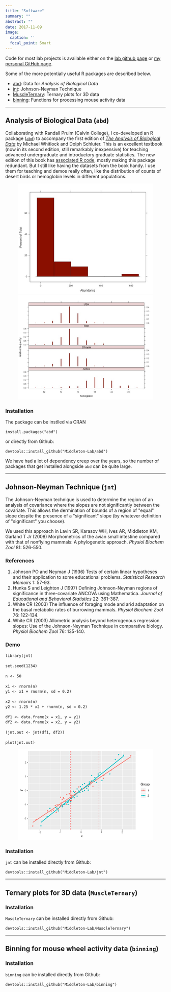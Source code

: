 ```yaml
---
title: "Software"
summary: ""
abstract: ""
date: 2017-11-09
image:
  caption: ''
  focal_point: Smart
---
```


Code for most lab projects is available either on the [lab github page](https://github.com/Middleton-Lab) or [my personal GitHub page](https://github.com/kmiddleton).

Some of the more potentially useful R packages are described below.

- [abd](#analysis-of-biological-data-abd): Data for *Analysis of Biological Data*
- [jnt](#johnsonneyman-technique-jnt): Johnson-Neyman Technique
- [MuscleTernary](#ternary-plots-for-3d-data-muscleternary): Ternary plots for 3D data
- [binning](binning-for-mouse-wheel-activity-data-binning): Functions for processing mouse activity data

<hr />

## Analysis of Biological Data (`abd`)

Collaborating with Randall Pruim (Calvin College), I co-developed an R package ([`abd`](https://github.com/Middleton-Lab/abd)) to accompany the first edition of [*The Analysis of Biological Data*](https://www.macmillanlearning.com/college/us/product/Analysis-of-Biological-Data/p/1936221489) by Michael Whitlock and Dolph Schluter. This is an excellent textbook (now in its second edition, still remarkably inexpensive) for teaching advanced undergraduate and introductory graduate statistics. The new edition of this book has [associated R code](https://whitlockschluter.zoology.ubc.ca/), mostly making this package redundant. But I still like having the datasets from the book handy. I use them for teaching and demos really often, like the distribution of counts of desert birds or hemoglobin levels in different populations.

<figure>
<img src="desertbirds.jpg"/>
<img src="hemoglobin.jpg"/>
</figure>

### Installation

The package can be instlled via CRAN

```{r}
install.packages("abd")
```

or directly from Github:

```{r}
devtools::install_github("Middleton-Lab/abd")
```

We have had a lot of dependency creep over the years, so the number of packages that get installed alongside `abd` can be quite large.

<hr />

## Johnson-Neyman Technique (`jnt`)

The Johnson-Neyman technique is used to determine the region of an analysis of covariance where the slopes are not significantly between the covariate. This allows the dermination of bounds of a region of "equal" slope despite the presence of a "significant" slope (by whatever definition of "significant" you choose).

We used this approach in Lavin SR, Karasov WH, Ives AR, Middleton KM, Garland T Jr (2008) Morphometrics of the avian small intestine compared with that of nonflying mammals: A phylogenetic approach. *Physiol Biochem Zool* 81: 526-550.

### References

1. Johnson PO and Neyman J (1936) Tests of certain linear hypotheses and their application to some educational problems. *Statistical Research Memoirs* 1: 57-93.
2. Hunka S and Leighton J (1997) Defining Johnson-Neyman regions of significance in three-covariate ANCOVA using Mathematica. *Journal of Educational and Behavioral Statistics* 22: 361-387.
3. White CR (2003) The influence of foraging mode and arid adaptation on the basal metabolic rates of burrowing mammals. *Physiol Biochem Zool* 76: 122-134.
4. White CR (2003) Allometric analysis beyond heterogenous regression slopes: Use of the Johnson-Neyman Technique in comparative biology. *Physiol Biochem Zool* 76: 135-140.

### Demo

```{r}
library(jnt)

set.seed(1234)

n <- 50

x1 <- rnorm(n)
y1 <- x1 + rnorm(n, sd = 0.2)

x2 <- rnorm(n)
y2 <- 1.25 * x2 + rnorm(n, sd = 0.2)

df1 <- data.frame(x = x1, y = y1)
df2 <- data.frame(x = x2, y = y2)

(jnt.out <- jnt(df1, df2))

plot(jnt.out)
```

<figure>
<img src="jnt-plot.png"/>
</figure>

### Installation

`jnt` can be installed directly from Github:

```{r}
devtools::install_github("Middleton-Lab/jnt")
```
<hr />

## Ternary plots for 3D data (`MuscleTernary`)

### Installation

`MuscleTernary` can be installed directly from Github:

```{r}
devtools::install_github("Middleton-Lab/MuscleTernary")
```

<hr />

## Binning for mouse wheel activity data (`binning`)

### Installation

`binning` can be installed directly from Github:

```{r}
devtools::install_github("Middleton-Lab/binning")
```
